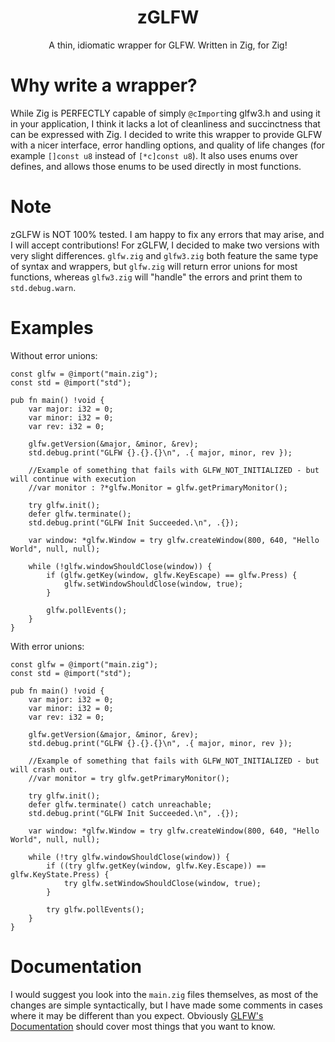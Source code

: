 <h1 align="center">zGLFW</h1>
<p align="center">A thin, idiomatic wrapper for GLFW. Written in Zig, for Zig!</p>

# Why write a wrapper?
While Zig is PERFECTLY capable of simply `@cImport`ing glfw3.h and using it in your application, I think it lacks a lot of cleanliness and succinctness that can be expressed with Zig. I decided to write this wrapper to provide GLFW with a nicer interface, error handling options, and quality of life changes (for example `[]const u8` instead of `[*c]const u8`). It also uses enums over defines, and allows those enums to be used directly in most functions.

# Note 
zGLFW is NOT 100% tested. I am happy to fix any errors that may arise, and I will accept contributions! For zGLFW, I decided to make two versions with very slight differences. `glfw.zig` and `glfw3.zig` both feature the same type of syntax and wrappers, but `glfw.zig` will return error unions for most functions, whereas `glfw3.zig` will "handle" the errors and print them to `std.debug.warn`.

# Examples

Without error unions:
```zig
const glfw = @import("main.zig");
const std = @import("std");

pub fn main() !void {
    var major: i32 = 0;
    var minor: i32 = 0;
    var rev: i32 = 0;

    glfw.getVersion(&major, &minor, &rev);
    std.debug.print("GLFW {}.{}.{}\n", .{ major, minor, rev });

    //Example of something that fails with GLFW_NOT_INITIALIZED - but will continue with execution
    //var monitor : ?*glfw.Monitor = glfw.getPrimaryMonitor();

    try glfw.init();
    defer glfw.terminate();
    std.debug.print("GLFW Init Succeeded.\n", .{});

    var window: *glfw.Window = try glfw.createWindow(800, 640, "Hello World", null, null);

    while (!glfw.windowShouldClose(window)) {
        if (glfw.getKey(window, glfw.KeyEscape) == glfw.Press) {
            glfw.setWindowShouldClose(window, true);
        }

        glfw.pollEvents();
    }
}
```

With error unions:
```zig
const glfw = @import("main.zig");
const std = @import("std");

pub fn main() !void {
    var major: i32 = 0;
    var minor: i32 = 0;
    var rev: i32 = 0;

    glfw.getVersion(&major, &minor, &rev);
    std.debug.print("GLFW {}.{}.{}\n", .{ major, minor, rev });

    //Example of something that fails with GLFW_NOT_INITIALIZED - but will crash out.
    //var monitor = try glfw.getPrimaryMonitor();

    try glfw.init();
    defer glfw.terminate() catch unreachable;
    std.debug.print("GLFW Init Succeeded.\n", .{});

    var window: *glfw.Window = try glfw.createWindow(800, 640, "Hello World", null, null);

    while (!try glfw.windowShouldClose(window)) {
        if ((try glfw.getKey(window, glfw.Key.Escape)) == glfw.KeyState.Press) {
            try glfw.setWindowShouldClose(window, true);
        }

        try glfw.pollEvents();
    }
}
```

# Documentation

I would suggest you look into the `main.zig` files themselves, as most of the changes are simple syntactically, but I have made some comments in cases where it may be different than you expect. Obviously [GLFW's Documentation](https://www.glfw.org/documentation.html) should cover most things that you want to know.
